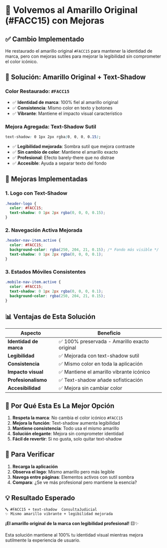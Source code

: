 # 🎨 Volvemos al Amarillo Original (#FACC15) con Mejoras

## ✅ **Cambio Implementado**

He restaurado el amarillo original `#FACC15` para mantener la identidad de marca, pero con mejoras sutiles para mejorar la legibilidad sin comprometer el color icónico.

## 🎯 **Solución: Amarillo Original + Text-Shadow**

### **Color Restaurado:** `#FACC15`
- ✅ **Identidad de marca**: 100% fiel al amarillo original
- ✅ **Consistencia**: Mismo color en texto y botones
- ✅ **Vibrante**: Mantiene el impacto visual característico

### **Mejora Agregada: Text-Shadow Sutil**
```css
text-shadow: 0 1px 2px rgba(0, 0, 0, 0.15);
```
- ✅ **Legibilidad mejorada**: Sombra sutil que mejora contraste
- ✅ **Sin cambio de color**: Mantiene el amarillo exacto
- ✅ **Profesional**: Efecto barely-there que no distrae
- ✅ **Accesible**: Ayuda a separar texto del fondo

## 🎨 **Mejoras Implementadas**

### **1. Logo con Text-Shadow**
```css
.header-logo {
  color: #FACC15;
  text-shadow: 0 1px 2px rgba(0, 0, 0, 0.15);
}
```

### **2. Navegación Activa Mejorada**
```css
.header-nav-item.active {
  color: #FACC15;
  background-color: rgba(250, 204, 21, 0.15); /* Fondo más visible */
  text-shadow: 0 1px 2px rgba(0, 0, 0, 0.1);
}
```

### **3. Estados Móviles Consistentes**
```css
.mobile-nav-item.active {
  color: #FACC15;
  text-shadow: 0 1px 2px rgba(0, 0, 0, 0.1);
  background-color: rgba(250, 204, 21, 0.15);
}
```

## 📊 **Ventajas de Esta Solución**

| Aspecto | Beneficio |
|---------|-----------|
| **Identidad de marca** | ✅ 100% preservada - Amarillo exacto original |
| **Legibilidad** | ✅ Mejorada con text-shadow sutil |
| **Consistencia** | ✅ Mismo color en toda la aplicación |
| **Impacto visual** | ✅ Mantiene el amarillo vibrante icónico |
| **Profesionalismo** | ✅ Text-shadow añade sofisticación |
| **Accesibilidad** | ✅ Mejora sin cambiar color |

## 🎯 **Por Qué Esta Es La Mejor Opción**

1. **Respeta la marca**: No cambia el color icónico `#FACC15`
2. **Mejora la función**: Text-shadow aumenta legibilidad
3. **Mantiene consistencia**: Todo usa el mismo amarillo
4. **Solución elegante**: Mejora sin comprometer identidad
5. **Fácil de revertir**: Si no gusta, solo quitar text-shadow

## 🚀 **Para Verificar**

1. **Recarga la aplicación**
2. **Observa el logo**: Mismo amarillo pero más legible
3. **Navega entre páginas**: Elementos activos con sutil sombra
4. **Compara**: ¿Se ve más profesional pero mantiene la esencia?

## 💡 **Resultado Esperado**

```
🔤 #FACC15 + text-shadow  ConsultaJudicial  
✨ Mismo amarillo vibrante + legibilidad mejorada
```

**¡El amarillo original de la marca con legibilidad profesional!** 🟨✨

Esta solución mantiene al 100% tu identidad visual mientras mejora sutilmente la experiencia de usuario.